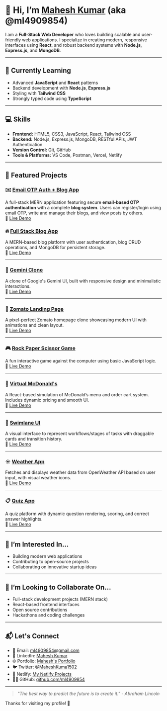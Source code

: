 # 👋 Hi, I’m [Mahesh Kumar](https://github.com/ml4909854) (aka @ml4909854)

I am a **Full-Stack Web Developer** who loves building scalable and user-friendly web applications. I specialize in creating modern, responsive interfaces using **React**, and robust backend systems with **Node.js**, **Express.js**, and **MongoDB**.

---

## 🌱 Currently Learning
- Advanced **JavaScript** and **React** patterns
- Backend development with **Node.js**, **Express.js**
- Styling with **Tailwind CSS**
- Strongly typed code using **TypeScript**

---

## 💻 Skills
- **Frontend:** HTML5, CSS3, JavaScript, React, Tailwind CSS
- **Backend:** Node.js, Express.js, MongoDB, RESTful APIs, JWT Authentication
- **Version Control:** Git, GitHub
- **Tools & Platforms:** VS Code, Postman, Vercel, Netlify

---

## 🚀 Featured Projects
### ✉️ [Email OTP Auth + Blog App](https://github.com/ml4909854/Full_stack_Email_Otp_based_Authentication)  
A full-stack MERN application featuring secure **email-based OTP authentication** with a complete **blog system**. Users can register/login using email OTP, write and manage their blogs, and view posts by others.  
🔗 [Live Demo](https://full-stack-email-otp-based-frontend.vercel.app)

### 🔥 [Full Stack Blog App](https://github.com/ml4909854/BlogBackend)
A MERN-based blog platform with user authentication, blog CRUD operations, and MongoDB for persistent storage.  
🔗 [Live Demo](https://full-stack-blog-frontend-six.vercel.app/)

---

### 🤖 [Gemini Clone](https://github.com/ml4909854/Gemini-Clone)
A clone of Google's Gemini UI, built with responsive design and minimalistic interactions.  
🔗 [Live Demo](https://regal-faloodeh-53535c.netlify.app/)

---

### 🍔 [Zomato Landing Page](https://github.com/ml4909854/zomato_landing_page)
A pixel-perfect Zomato homepage clone showcasing modern UI with animations and clean layout.  
🔗 [Live Demo](https://zomato-landing-page-ampl.vercel.app/)

---

### 🎮 [Rock Paper Scissor Game](https://github.com/ml4909854/Rock-Paper-Scissor-Game)
A fun interactive game against the computer using basic JavaScript logic.  
🔗 [Live Demo](https://rock-paper-scissor-game-ml.netlify.app/)

---

### 🍟 [Virtual McDonald's](https://github.com/ml4909854/Virtual-McDonald-s)
A React-based simulation of McDonald’s menu and order cart system. Includes dynamic pricing and smooth UI.  
🔗 [Live Demo](https://virtual-mcdonalds.vercel.app/)

---

### 🧠 [Swimlane UI](https://github.com/ml4909854/Swimlane_ui)
A visual interface to represent workflows/stages of tasks with draggable cards and transition history.  
🔗 [Live Demo](https://swimlane-ui-project.vercel.app/)

---

### ☀️ [Weather App](https://github.com/ml4909854/Weather-and-Map-Application)
Fetches and displays weather data from OpenWeather API based on user input, with visual weather icons.  
🔗 [Live Demo](https://weather-map-application.vercel.app/)

---

### 📋 [Quiz App](https://github.com/ml4909854/Quiz-App)
A quiz platform with dynamic question rendering, scoring, and correct answer highlights.  
🔗 [Live Demo](https://quiz-app-ml4909854.vercel.app/)

---

## 👀 I’m Interested In...
- Building modern web applications
- Contributing to open-source projects
- Collaborating on innovative startup ideas

---

## 💞️ I’m Looking to Collaborate On...
- Full-stack development projects (MERN stack)
- React-based frontend interfaces
- Open source contributions
- Hackathons and coding challenges

---

## 📬 Let's Connect

- 📧 Email: [ml4909854@gmail.com](mailto:ml4909854@gmail.com)
- 💼 LinkedIn: [Mahesh Kumar](https://www.linkedin.com/in/mahesh-kumar-630a29263/)
- 🌐 Portfolio: [Mahesh's Portfolio](https://port-folio-amber-ten.vercel.app/)
- 🐦 Twitter: [@MaheshKuma1502](https://x.com/MaheshKuma1502)
- 📁 Netlify: [My Netlify Projects](https://app.netlify.com/teams/ml4909854/sites)
- 🧑‍💻 GitHub: [github.com/ml4909854](https://github.com/ml4909854)

---

> _"The best way to predict the future is to create it." - Abraham Lincoln_

Thanks for visiting my profile! 🌟  
